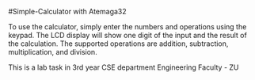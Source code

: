 #Simple-Calculator with Atemaga32

To use the calculator, simply enter the numbers and operations using the keypad.
The LCD display will show one digit of the input and the result of the calculation.
The supported operations are addition, subtraction, multiplication, and division.

This is a lab task in 3rd year CSE department 
Engineering Faculty - ZU